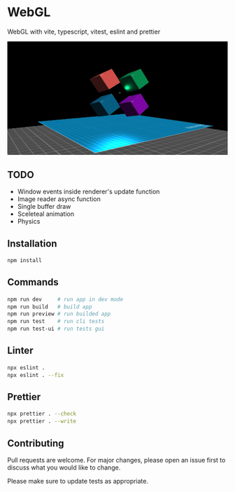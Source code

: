 # WebGL

WebGL with vite, typescript, vitest, eslint and prettier

![preview](./preview.png "WebGL Preview")

## TODO

-   Window events inside renderer's update function
-   Image reader async function
-   Single buffer draw
-   Sceleteal animation
-   Physics

## Installation

```bash
npm install
```

## Commands

```bash
npm run dev     # run app in dev mode
npm run build   # build app
npm run preview # run builded app
npm run test    # run cli tests
npm run test-ui # run tests gui
```

## Linter

```bash
npx eslint .
npx eslint . --fix
```

## Prettier

```bash
npx prettier . --check
npx prettier . --write
```

## Contributing

Pull requests are welcome. For major changes, please open an issue first
to discuss what you would like to change.

Please make sure to update tests as appropriate.
